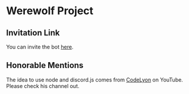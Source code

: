 # Werewolf Project

## Invitation Link
You can invite the bot [here](https://discord.com/oauth2/authorize?client_id=835635220572405789&scope=bot&permissions=4197376).

## Honorable Mentions
The idea to use node and discord.js comes from [CodeLyon](https://www.youtube.com/channel/UC08G-UJT58SbkdmcOYyOQVw) on YouTube. Please check his channel out.
